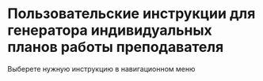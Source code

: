 # Пользовательские инструкции для генератора индивидуальных планов работы преподавателя

Выберете нужную инструкцию в навигационном меню